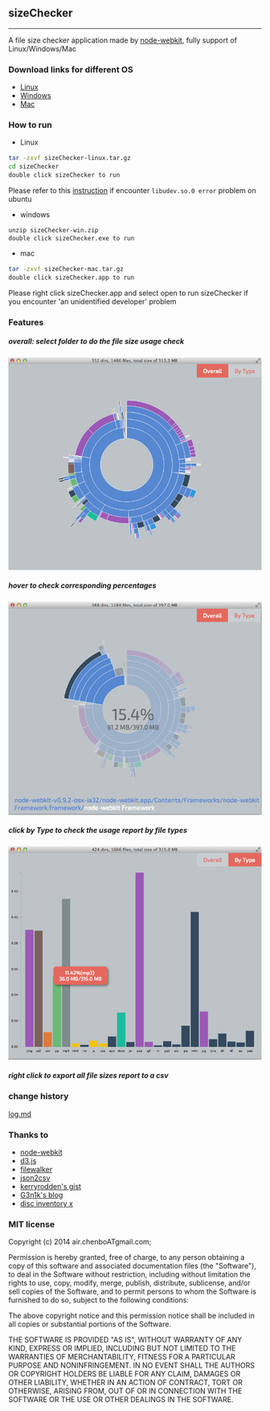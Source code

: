 ## sizeChecker 
---
A file size checker application made by [node-webkit](https://github.com/rogerwang/node-webkit), fully support of Linux/Windows/Mac

### Download links for different OS
* [Linux](http://airbob.github.io/download/sizeChecker-linux.tar.gz)
* [Windows](http://airbob.github.io/download/sizeChecker-win.zip)
* [Mac](http://airbob.github.io/download/sizeChecker-mac.tar.gz)

### How to run
* Linux
````bash
tar -zxvf sizeChecker-linux.tar.gz
cd sizeChecker
double click sizeChecker to run
````
Please refer to this [instruction](http://www.exponential.io/blog/install-node-webkit-on-ubuntu-linux) if encounter ```libudev.so.0 error``` problem on ubuntu
* windows
````
unzip sizeChecker-win.zip
double click sizeChecker.exe to run
````
* mac
````bash
tar -zxvf sizeChecker-mac.tar.gz
double click sizeChecker.app to run
````
Please right click sizeChecker.app and select open to run sizeChecker if you encounter 'an unidentified developer' problem

### Features
##### overall: select folder to do the file size usage check
![screenshot](screenshot/overall.png)
##### hover to check corresponding percentages 
![screenshot](screenshot/overall-hover.png)
##### click by Type to check the usage report by file types
![screenshot](screenshot/byType.png)
##### right click to export all file sizes report to a csv


### change history
[log.md](log.md)

### Thanks to
* [node-webkit](https://github.com/rogerwang/node-webkit)
* [d3.js](http://d3js.org/)
* [filewalker](https://www.npmjs.org/package/filewalker)
* [json2csv](https://www.npmjs.org/package/json2csv) 
* [kerryrodden's gist](https://gist.github.com/kerryrodden/7090426)
* [G3n1k's blog](http://g3n1k.wordpress.com/2014/01/28/bar-chart-complete-code-d3-js/)
* [disc inventory x](http://www.derlien.com/)

### MIT license
Copyright (c) 2014 air.chenboATgmail.com;

Permission is hereby granted, free of charge, to any person obtaining a copy
of this software and associated documentation files (the &quot;Software&quot;), to deal
in the Software without restriction, including without limitation the rights
to use, copy, modify, merge, publish, distribute, sublicense, and/or sell
copies of the Software, and to permit persons to whom the Software is
furnished to do so, subject to the following conditions:

The above copyright notice and this permission notice shall be included in
all copies or substantial portions of the Software.

THE SOFTWARE IS PROVIDED &quot;AS IS&quot;, WITHOUT WARRANTY OF ANY KIND, EXPRESS OR
IMPLIED, INCLUDING BUT NOT LIMITED TO THE WARRANTIES OF MERCHANTABILITY,
FITNESS FOR A PARTICULAR PURPOSE AND NONINFRINGEMENT. IN NO EVENT SHALL THE
AUTHORS OR COPYRIGHT HOLDERS BE LIABLE FOR ANY CLAIM, DAMAGES OR OTHER
LIABILITY, WHETHER IN AN ACTION OF CONTRACT, TORT OR OTHERWISE, ARISING FROM,
OUT OF OR IN CONNECTION WITH THE SOFTWARE OR THE USE OR OTHER DEALINGS IN
THE SOFTWARE.
